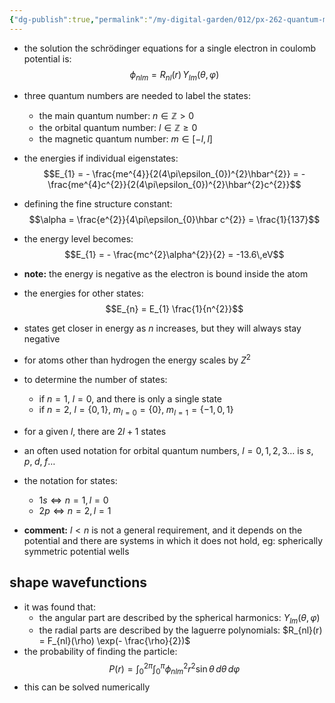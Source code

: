 ```yaml
---
{"dg-publish":true,"permalink":"/my-digital-garden/012/px-262-quantum-mechanics/f-3-d-systems/px-262-f7-properties-of-hydrogen-like-atoms/","created":"2024-11-25T10:50:32.000+00:00","updated":"2024-11-26T01:08:31.595+00:00"}
---
```


- the solution the schrödinger equations for a single electron in coulomb potential is: 
  $$\phi_{nlm} = R_{nl}(r) \,Y_{lm}(\theta,\varphi)$$
- three quantum numbers are needed to label the states:
	- the main quantum number: $n\in \mathbb{Z}>0$
	- the orbital quantum number: $l \in \mathbb{Z} \geq 0$
	- the magnetic quantum number: $m \in [-l,l]$
- the energies if individual eigenstates: 
  $$E_{1} = - \frac{me^{4}}{2(4\pi\epsilon_{0})^{2}\hbar^{2}} = - \frac{me^{4}c^{2}}{2(4\pi\epsilon_{0})^{2}\hbar^{2}c^{2}}$$
- defining the fine structure constant:
  $$\alpha = \frac{e^{2}}{4\pi\epsilon_{0}\hbar c^{2}} = \frac{1}{137}$$
- the energy level becomes: 
  $$E_{1} = - \frac{mc^{2}\alpha^{2}}{2} = -13.6\,eV$$
- **note:** the energy is negative as the electron is bound inside the atom
- the energies for other states: 
  $$E_{n} = E_{1} \frac{1}{n^{2}}$$
- states get closer in energy as $n$ increases, but they will always stay negative
- for atoms other than hydrogen the energy scales by $Z^{2}$
- to determine the  number of states: 
	- if $n=1$, $l=0$, and there is only a single state
	- if $n=2$, $l= \{0,1\}$, ${} m_{l=0}=\{0\}, \; m_{l=1}=\{-1,0,1\} {}$
- for a given $l$, there are $2l+1$ states
- an often used notation for orbital quantum numbers, $l=0,1,2,3\dots$ is $s,\;p,\;d,\;f\dots$
- the notation for states:
	- $1s \Leftrightarrow n=1,l=0$ 
	- $2p \Leftrightarrow n=2,l=1$ 

- **comment:** $l<n$ is not a general requirement, and it depends on the potential and there are systems in which it does not hold, eg: spherically symmetric potential wells
## shape wavefunctions
- it was found that:
	- the angular part are described by the spherical harmonics: $Y_{lm}(\theta,\varphi)$
	- the radial parts are described by the laguerre polynomials: $R_{nl}(r) = F_{nl}(\rho) \exp(- \frac{\rho}{2})$
- the probability of finding the particle: 
  $$P(r) = \int_{0}^{2\pi}\int_{0}^{\pi} \phi^{2}_{nlm} r^{2}\sin\theta\,d\theta\,d\varphi$$
- this can be solved numerically
